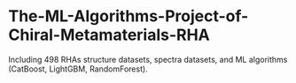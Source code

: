 # The-ML-Algorithms-Project-of-Chiral-Metamaterials-RHA
Including 498 RHAs structure datasets, spectra datasets, and ML algorithms (CatBoost, LightGBM, RandomForest).

